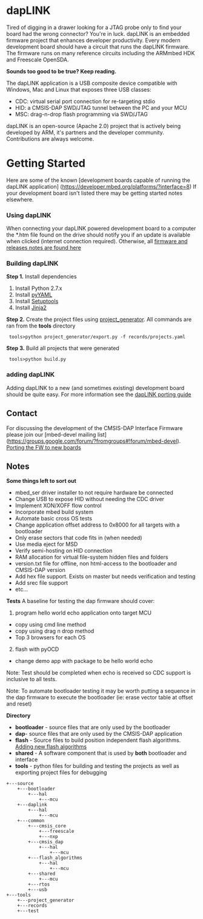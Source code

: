 # dapLINK
Tired of digging in a drawer looking for a JTAG probe only to find your board had the wrong connector? You're in luck.
dapLINK is an embedded firmware project that enhances developer productivity. Every modern development board should 
have a circuit that runs the dapLINK firmware. The firmware runs on many reference circuits including the ARMmbed HDK 
and Freescale OpenSDA.

**Sounds too good to be true? Keep reading.**

The dapLINK application is a USB composite device compatible with Windows, Mac and Linux that exposes three USB classes:
- CDC: virtual serial port connection for re-targeting stdio
- HID: a CMSIS-DAP SWD/JTAG tunnel between the PC and your MCU
- MSC: drag-n-drop flash programming via SWD/JTAG

dapLINK is an open-source (Apache 2.0) project that is actively being developed by ARM, it's partners and the developer 
community. Contributions are always welcome.


# Getting Started
Here are some of the known [development boards capable of running the dapLINK application]
(https://developer.mbed.org/platforms/?interface=8)
If your development board isn't listed there may be getting started notes elsewhere.

###  Using dapLINK
When connecting your dapLINK powered development board to a computer the *.htm file found on the drive should notify 
you if an update is available when clicked (internet connection required). Otherwise, all [firmware and releases 
notes are found here](https://github.com/ARMmbed)

### Building dapLINK
**Step 1.** Install dependencies
 1. Install Python 2.7.x
 2. Install [pyYAML](https://github.com/yaml/pyyaml)
 3. Install [Setuptools](https://pypi.python.org/pypi/distribute)
 4. Install [Jinja2](https://pypi.python.org/pypi/Jinja2)

**Step 2.** Create the project files using [project_generator](https://github.com/0xc0170/project_generator). All 
commands are ran from the **tools** directory
```
 tools>python project_generator/export.py -f records/projects.yaml
```

**Step 3.** Build all projects that were generated
```
 tools>python build.py
```

### adding dapLINK
Adding dapLINK to a new (and sometimes existing) development board should be quite easy. For more information see the 
[dapLINK porting guide](https://github.com/ARMmbed)

## Contact
For discussing the development of the CMSIS-DAP Interface Firmware please join our [mbed-devel mailing list]
(https://groups.google.com/forum/?fromgroups#!forum/mbed-devel).
[Porting the FW to new boards](http://mbed.org/handbook/cmsis-dap-interface-firmware)


## Notes

**Some things left to sort out**

* mbed_ser driver installer to not require hardware be connected
* Change USB to expose HID without needing the CDC driver
* Implement XON/XOFF flow control
* Incorporate mbed build system
* Automate basic cross OS tests
* Change application offset address to 0x8000 for all targets with a bootloader
* Only erase sectors that code fits in (when needed)
* Use media eject for MSD
* Verify semi-hosting on HID connection
* RAM allocation for virtual file-system hidden files and folders
* version.txt file for offline, non html-access to the bootloader and CMSIS-DAP version
* Add hex file support. Exists on master but needs verification and testing
* Add srec file support
* etc...

**Tests**
A baseline for testing the dap firmware should cover:

1. program hello world echo application onto target MCU
 * copy using cmd line method
 * copy using drag n drop method
 * Top 3 browsers for each OS
2. flash with pyOCD
 * change demo app with package to be hello world echo

Note: Test should be completed when echo is received so CDC support is inclusive to all tests.

Note: To automate bootloader testing it may be worth putting a sequence in the dap firmware to execute the bootloader (ie: erase vector table at offset and reset)

**Directory**
* **bootloader** - source files that are only used by the bootloader
* **dap**- source files that are only used by the CMSIS-DAP application
* **flash** - Source files to build position independent flash algorithms. [Adding new flash algorithms](http://keil.com/support/man/docs/ulink2/ulink2_su_newalgorithms.htm)
* **shared** - A software component that is used by __both__ bootloader and interface
* **tools** - python files for building and testing the projects as well as exporting project files for debugging

```
+---source
    +---bootloader
        +---hal
            +---mcu
    +---daplink
        +---hal
            +---mcu
    +---common
        +---cmsis_core
            +---freescale
            +---nxp
        +---cmsis_dap
            +---hal
                +---mcu
        +---flash_algorithms
            +---hal
                +---mcu
        +---shared
            +---mcu
        +---rtos
        +---usb
+---tools
    +---project_generator
    +---records
    +---test
```
